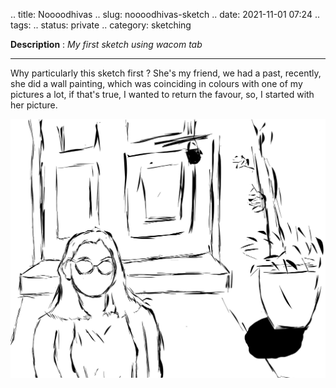 .. title: Noooodhivas
.. slug: noooodhivas-sketch
.. date: 2021-11-01 07:24
.. tags: 
.. status: private
.. category: sketching

**Description** : *My first sketch using wacom tab*

***

Why particularly this sketch first ? 
She's my friend, we had a past, recently, she did a wall painting, which was coinciding in colours with one of my pictures a lot, if that's true, I wanted to return the favour, so, I started with her picture.

![](/images/Noooodhivas.jpg)